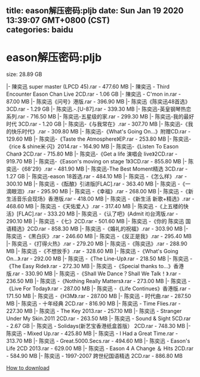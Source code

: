 
title: eason解压密码:pljb
date: Sun Jan 19 2020 13:39:07 GMT+0800 (CST)    
categories: baidu
---

# eason解压密码:pljb
size: 28.89 GB
 
 
|- 陳奕迅 super master (LPCD 45).rar - 477.60 MB
|- 陳奕迅 - Third Encounter Eason Chan Live 2CD.rar - 1.06 GB
|- 陳奕迅 - C'mon in.rar - 87.00 MB
|- 陈奕迅《问号》港版.rar - 396.90 MB
|- 陈奕迅《陈奕迅48首选》3CD.rar - 1.29 GB
|- 陈奕迅.-.[U-87].rar - 339.30 MB
|- 陈奕迅-英皇钢琴热恋系列.rar - 716.50 MB
|- 陈奕迅-五星级的家.rar - 299.30 MB
|- 陈奕迅-我的最好时代 3CD.rar - 1.20 GB
|- 陈奕迅-《与我常在》.rar - 307.70 MB
|- 陈奕迅-《我的快乐时代》.rar - 309.80 MB
|- 陈奕迅-《What's Going On…》附赠CD.rar - 129.60 MB
|- 陈奕迅-《Taste the Atmosphere》EP.rar - 253.80 MB
|- 陈奕迅-《rice & shine米·闪》2014.rar - 164.90 MB
|- 陈奕迅-《Listen To Eason Chan》 2CD.rar - 715.80 MB
|- 陈奕迅-《Get a life 演唱会 live》2CD.rar - 919.70 MB
|- 陈奕迅-《Eason's moving on stage 1》3CD.rar - 855.80 MB
|- 陈奕迅-《68'29》.rar - 481.90 MB
|- 陈奕迅-The Best Moment精选 3CD.rar - 1.27 GB
|- 陈奕迅-eason 18首选.rar - 484.10 MB
|- 陈奕迅 -《怎么样》.rar - 300.10 MB
|- 陈奕迅 -《酝酿》引进版[FLAC].rar - 363.40 MB
|- 陈奕迅 -《一滴眼泪》.rar - 295.90 MB
|- 陈奕迅 -《幸福》.rar - 268.00 MB
|- 陈奕迅 -《新生活音乐会现场》香港版.rar - 418.00 MB
|- 陈奕迅 -《新生活 新歌+精选》.rar - 468.60 MB
|- 陈奕迅 -《天佑爱人》.rar - 317.40 MB
|- 陈奕迅 -《上五楼的快活》[FLAC].rar - 333.20 MB
|- 陈奕迅 -《认了吧》(Admit it)台湾版.rar - 290.10 MB
|- 陈奕迅 -《七》2CD.rar - 501.60 MB
|- 陈奕迅 -《你的 陈奕迅 国语精选》2CD.rar - 858.30 MB
|- 陈奕迅 -《婚礼的祝福》.rar - 303.90 MB
|- 陈奕迅 -《黑白灰》.rar - 246.60 MB
|- 陈奕迅 -《反正是我》.rar - 295.40 MB
|- 陈奕迅 -《打得火热》.rar - 279.20 MB
|- 陈奕迅 -《陈奕迅》.rar - 288.90 MB
|- 陈奕迅 -《不想放手》.rar - 328.60 MB
|- 陈奕迅 -《What's Going On…》.rar - 292.00 MB
|- 陈奕迅 -《The Line-Up》.rar - 218.50 MB
|- 陈奕迅 -《The Easy Ride》.rar - 272.30 MB
|- 陈奕迅 -《Special thanks to...》香港版.rar - 330.90 MB
|- 陈奕迅 -《Shall We Dance？Shall We Talk！》.rar - 236.50 MB
|- 陈奕迅 -《Nothing Really Matters》.rar - 273.00 MB
|- 陈奕迅 -《Live For Today》.rar - 287.00 MB
|- 陈奕迅 -《Life Continues》香港版.rar - 171.50 MB
|- 陈奕迅 -《H3M》.rar - 287.00 MB
|- 陈奕迅 - 时代曲.rar - 287.50 MB
|- 陈奕迅 - 十年经典 2CD.rar - 816.90 MB
|- 陈奕迅 - Time Flies.rar - 227.30 MB
|- 陈奕迅 - The Key 2013.rar - 257.10 MB
|- 陈奕迅 - Stranger Under My Skin.2011 2CD.rar - 263.50 MB
|- 陈奕迅 - Sound & Sight 5CD.rar - 2.67 GB
|- 陈奕迅 - Solidays(新艺宝香港纸盒首版） 2CD.rar - 748.30 MB
|- 陈奕迅 - Mixed Up.rar - 425.80 MB
|- 陈奕迅 - I Had a Great Time.rar - 313.70 MB
|- 陈奕迅 - Great.5000.Secs.rar - 494.60 MB
|- 陈奕迅 - Eason's Life 2CD 2013.rar - 629.00 MB
|- 陈奕迅 - Eason 4 A Change ＆ Hits 2CD.rar - 584.90 MB
|- 陈奕迅 - 1997-2007 跨世纪国语精选 2CD.rar - 886.80 MB

[How to download](https://bpcam.bemobtrk.com/go/2ceec3aa-1ca2-46d6-b9ff-aaa5c184517c?jno=4813)